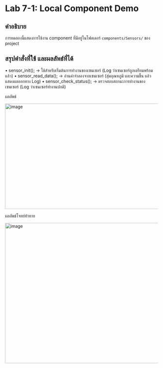 # Lab 7-1: Local Component Demo

## คำอธิบาย
การทดลองนี้แสดงการใช้งาน component ที่มีอยู่ในโฟลเดอร์ `components/Sensors/` ของ project


## สรุปคำสั่งที่ใช้ และผลลัพธ์ที่ได้

•  sensor_init(); → ใช้สำหรับเริ่มต้นการทำงานของเซนเซอร์ (Log ว่าเซนเซอร์ถูกเตรียมพร้อมแล้ว)
•  sensor_read_data(); → อ่านค่าจำลองจากเซนเซอร์ (สุ่มอุณหภูมิ  และความชื้น  แล้วแสดงผลออกทาง Log)
•  sensor_check_status(); → ตรวจสอบสถานะการทำงานของเซนเซอร์ (Log ว่าเซนเซอร์ทำงานปกติ)
 
ผลลัพธ์ 

<img width="741" height="348" alt="image" src="https://github.com/user-attachments/assets/866841b8-6aa0-439e-ba6a-6f57c7964a41" />

ผลลัพธ์โจทย์ท้าทาย

<img width="740" height="463" alt="image" src="https://github.com/user-attachments/assets/0392a6d8-4396-4c3d-b8f7-c10072b04018" />
